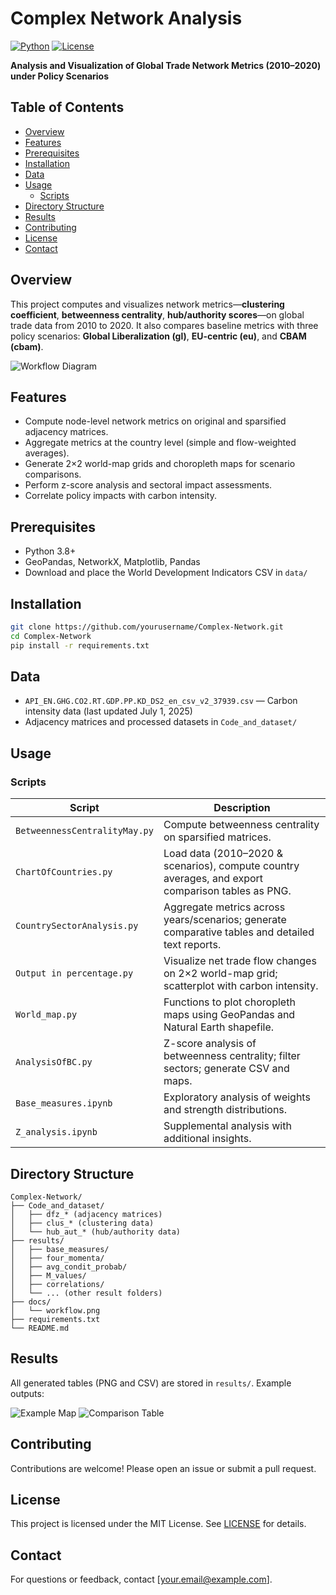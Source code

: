
# Complex Network Analysis

[![Python](https://img.shields.io/badge/python-3.8%2B-blue.svg)](https://www.python.org/)
[![License](https://img.shields.io/badge/license-MIT-green.svg)](#license)

**Analysis and Visualization of Global Trade Network Metrics (2010–2020) under Policy Scenarios**

## Table of Contents
- [Overview](#overview)
- [Features](#features)
- [Prerequisites](#prerequisites)
- [Installation](#installation)
- [Data](#data)
- [Usage](#usage)
  - [Scripts](#scripts)
- [Directory Structure](#directory-structure)
- [Results](#results)
- [Contributing](#contributing)
- [License](#license)
- [Contact](#contact)

## Overview
This project computes and visualizes network metrics—**clustering coefficient**, **betweenness centrality**, **hub/authority scores**—on global trade data from 2010 to 2020. It also compares baseline metrics with three policy scenarios: **Global Liberalization (gl)**, **EU-centric (eu)**, and **CBAM (cbam)**.

![Workflow Diagram](docs/workflow.png)

## Features
- Compute node-level network metrics on original and sparsified adjacency matrices.
- Aggregate metrics at the country level (simple and flow-weighted averages).
- Generate 2×2 world-map grids and choropleth maps for scenario comparisons.
- Perform z-score analysis and sectoral impact assessments.
- Correlate policy impacts with carbon intensity.

## Prerequisites
- Python 3.8+
- GeoPandas, NetworkX, Matplotlib, Pandas
- Download and place the World Development Indicators CSV in `data/`

## Installation
```bash
git clone https://github.com/yourusername/Complex-Network.git
cd Complex-Network
pip install -r requirements.txt
```

## Data
- `API_EN.GHG.CO2.RT.GDP.PP.KD_DS2_en_csv_v2_37939.csv` — Carbon intensity data (last updated July 1, 2025)
- Adjacency matrices and processed datasets in `Code_and_dataset/`

## Usage

### Scripts

| Script | Description |
| ------ | ----------- |
| `BetweennessCentralityMay.py` | Compute betweenness centrality on sparsified matrices. |
| `ChartOfCountries.py` | Load data (2010–2020 & scenarios), compute country averages, and export comparison tables as PNG. |
| `CountrySectorAnalysis.py` | Aggregate metrics across years/scenarios; generate comparative tables and detailed text reports. |
| `Output in percentage.py` | Visualize net trade flow changes on 2×2 world-map grid; scatterplot with carbon intensity. |
| `World_map.py` | Functions to plot choropleth maps using GeoPandas and Natural Earth shapefile. |
| `AnalysisOfBC.py` | Z-score analysis of betweenness centrality; filter sectors; generate CSV and maps. |
| `Base_measures.ipynb` | Exploratory analysis of weights and strength distributions. |
| `Z_analysis.ipynb` | Supplemental analysis with additional insights. |

## Directory Structure
```
Complex-Network/
├── Code_and_dataset/
│   ├── dfz_* (adjacency matrices)
│   ├── clus_* (clustering data)
│   └── hub_aut_* (hub/authority data)
├── results/
│   ├── base_measures/
│   ├── four_momenta/
│   ├── avg_condit_probab/
│   ├── M_values/
│   ├── correlations/
│   └── ... (other result folders)
├── docs/
│   └── workflow.png
├── requirements.txt
└── README.md
```

## Results
All generated tables (PNG and CSV) are stored in `results/`. Example outputs:

![Example Map](results/example_map.png)
![Comparison Table](results/comparison_table.png)

## Contributing
Contributions are welcome! Please open an issue or submit a pull request.

## License
This project is licensed under the MIT License. See [LICENSE](LICENSE) for details.

## Contact
For questions or feedback, contact [your.email@example.com].